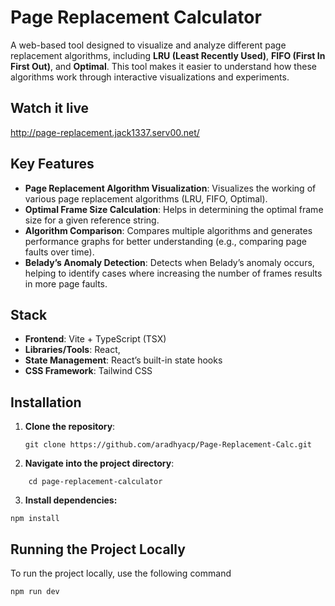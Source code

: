 # Page Replacement Calculator

A web-based tool designed to visualize and analyze different page replacement algorithms, including **LRU (Least Recently Used)**, **FIFO (First In First Out)**, and **Optimal**. This tool makes it easier to understand how these algorithms work through interactive visualizations and experiments.

## Watch it live
http://page-replacement.jack1337.serv00.net/

## Key Features

- **Page Replacement Algorithm Visualization**: Visualizes the working of various page replacement algorithms (LRU, FIFO, Optimal).
- **Optimal Frame Size Calculation**: Helps in determining the optimal frame size for a given reference string.
- **Algorithm Comparison**: Compares multiple algorithms and generates performance graphs for better understanding (e.g., comparing page faults over time).
- **Belady’s Anomaly Detection**: Detects when Belady’s anomaly occurs, helping to identify cases where increasing the number of frames results in more page faults.

## Stack

- **Frontend**: Vite + TypeScript (TSX)
- **Libraries/Tools**: React,
- **State Management**: React’s built-in state hooks
- **CSS Framework**: Tailwind CSS
## Installation

1. **Clone the repository**:
   ```
   git clone https://github.com/aradhyacp/Page-Replacement-Calc.git
   ```
2. **Navigate into the project directory**:
```
    cd page-replacement-calculator
```
3. **Install dependencies:**
```
npm install
```
## Running the Project Locally
To run the project locally, use the following command
```
npm run dev
```